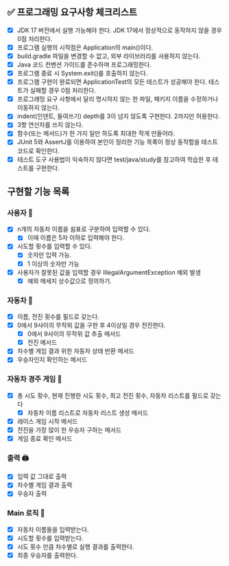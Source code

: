 ## :white_check_mark: 프로그래밍 요구사항 체크리스트
- [x] JDK 17 버전에서 실행 가능해야 한다. JDK 17에서 정상적으로 동작하지 않을 경우 0점 처리한다.
- [x] 프로그램 실행의 시작점은 Application의 main()이다.
- [x] build.gradle 파일을 변경할 수 없고, 외부 라이브러리를 사용하지 않는다.
- [x] Java 코드 컨벤션 가이드를 준수하며 프로그래밍한다.
- [x] 프로그램 종료 시 System.exit()를 호출하지 않는다.
- [x] 프로그램 구현이 완료되면 ApplicationTest의 모든 테스트가 성공해야 한다. 테스트가 실패할 경우 0점 처리한다.
- [x] 프로그래밍 요구 사항에서 달리 명시하지 않는 한 파일, 패키지 이름을 수정하거나 이동하지 않는다.
- [x] indent(인덴트, 들여쓰기) depth를 3이 넘지 않도록 구현한다. 2까지만 허용한다.
- [x] 3항 연산자를 쓰지 않는다.
- [x] 함수(또는 메서드)가 한 가지 일만 하도록 최대한 작게 만들어라.
- [x] JUnit 5와 AssertJ를 이용하여 본인이 정리한 기능 목록이 정상 동작함을 테스트 코드로 확인한다.
- [x] 테스트 도구 사용법이 익숙하지 않다면 test/java/study를 참고하여 학습한 후 테스트를 구현한다.

## 구현할 기능 목록

### 사용자 🧔
- [x] n개의 자동차 이름을 쉼표로 구분하여 입력할 수 있다.
  - [x] 이때 이름은 5자 이하로 입력해야 한다.
- [x] 시도할 횟수를 입력할 수 있다.
  - [x] 숫자만 입력 가능.
  - [x] 1 이상의 숫자만 가능
- [x] 사용자가 잘못된 값을 입력할 경우 IllegalArgumentException 예외 발생
  - [x] 예외 메세지 상수값으로 정의하기.

### 자동차 🏇
- [x] 이름, 전진 횟수를 필드로 갖는다.
- [x] 0에서 9사이의 무작위 값을 구한 후 4이상일 경우 전진한다.
  - [x] 0에서 9사이의 무작위 값 추출 메서드
  - [x] 전진 메서드
- [x] 차수별 게임 결과 위한 자동차 상태 반환 메서드
- [x] 우승자인지 확인하는 메서드

### 자동차 경주 게임 :game_die:
- [x] 총 시도 횟수, 현재 진행한 시도 횟수, 최고 전진 횟수, 자동차 리스트를 필드로 갖는다
  - [x] 자동차 이름 리스트로 자동차 리스트 생성 메서드
- [x] 레이스 게임 시작 메서드
- [x] 전진을 가장 많이 한 우승자 구하는 메서드
- [x] 게임 종료 확인 메서드

### 출력 :printer:
- [x] 입력 값 그대로 출력
- [x] 차수별 게임 결과 출력
- [x] 우승자 출력

### Main 로직 :sunflower:
- [x] 자동차 이름들을 입력받는다.
- [x] 시도할 횟수를 입력받는다.
- [x] 시도 횟수 만큼 차수별로 실행 결과를 출력한다.
- [x] 최종 우승자를 출력한다.
